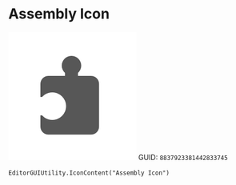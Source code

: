 # Assembly Icon
![](/img/Assembly%20Icon.png)
GUID: `8837923381442833745`
```
EditorGUIUtility.IconContent("Assembly Icon")
```
